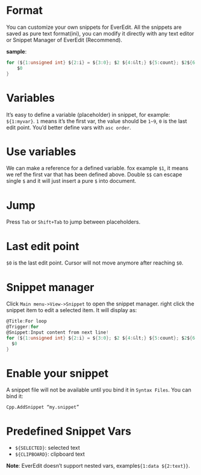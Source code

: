 # Format
You can customize your own snippets for EverEdit. All the snippets are saved as pure text format(ini), you can modify it directly with any text editor or Snippet Manager of EverEdit (Recommend).

**sample**:
```c
for (${1:unsigned int} ${2:i} = ${3:0}; $2 ${4:&lt;} ${5:count}; $2${6:++}) {
    $0
}
```

# Variables
It’s easy to define a variable (placeholder) in snippet, for example: `${1:myvar}`. `1` means it’s the first var, the value should be `1~9`, `0` is the last edit point. You’d better define vars with `asc order`.

# Use variables
We can make a reference for a defined variable. fox example `$1`, it means we ref the first var that has been defined above. Double `$$` can escape single `$` and it will just insert a pure `$` into document.

# Jump
Press `Tab` or `Shift+Tab` to jump between placeholders.

# Last edit point
`$0` is the last edit point. Cursor will not move anymore after reaching `$0`.

# Snippet manager
Click `Main menu->View->Snippet` to open the snippet manager. right click the snippet item to edit a selected item. It will display as:

```c
@Title:For loop
@Trigger:for
@Snippet:Input content from next line!
for (${1:unsigned int} ${2:i} = ${3:0}; $2 ${4:&lt;} ${5:count}; $2${6:++}) {
  $0
}
```
# Enable your snippet
A snippet file will not be available until you bind it in `Syntax Files`. You can bind it:
```
Cpp.AddSnippet “my.snippet”
```

# Predefined Snippet Vars
* `${SELECTED}`: selected text
* `${CLIPBOARD}`: clipboard text

**Note**: EverEdit doesn’t support nested vars, example`${1:data ${2:text}}`.
